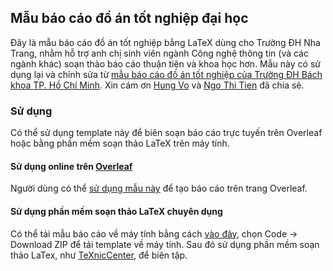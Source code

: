 ## Mẫu báo cáo đồ án tốt nghiệp đại học 

Đây là mẫu báo cáo đồ án tốt nghiệp bằng LaTeX dùng cho Trường ĐH Nha Trang, nhằm hỗ trợ anh chị sinh viên ngành Công nghệ thông tin (và các ngành khác) soạn thảo báo cáo thuận tiện và khoa học hơn. Mẫu này có sử dụng lại và chỉnh sửa từ [mẫu báo cáo đồ án tốt nghiệp của Trường ĐH Bách khoa TP. Hồ Chí Minh](https://www.overleaf.com/project/62986f62b65db6f03abab3b8). Xin cám ơn [Hung Vo](https://github.com/thanhhungqb/thesis-template) và [Ngo Thi Tien](https://www.overleaf.com/project/62986f62b65db6f03abab3b8) đã chia sẻ.

### Sử dụng
Có thể sử dụng template này để biên soạn báo cáo trực tuyến trên Overleaf hoặc bằng phần mềm soạn thảo LaTeX trên máy tính.
#### Sử dụng online trên [Overleaf](https://overleaf.com)
Người dùng có thể [sử dụng mẫu này](https://www.overleaf.com/read/wcfnrcwkhcgy) để tạo báo cáo trên trang Overleaf.

#### Sử dụng phần mềm soạn thảo LaTeX chuyên dụng
Có thể tải mẫu báo cáo về máy tính bằng cách [vào đây](https://github.com/nd-hung/thesis-template), chọn Code -> Download ZIP để tải template về máy tính. 
Sau đó sử dụng phần mềm soạn thảo LaTex, như [TeXnicCenter](https://www.texniccenter.org/), để biên tập.



